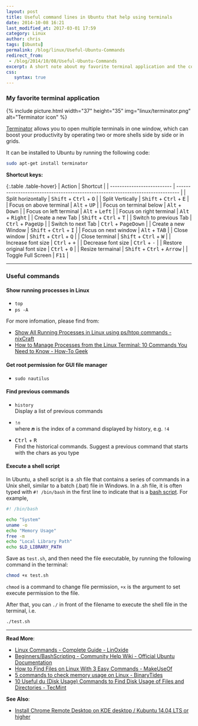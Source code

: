 ```yaml
---
layout: post
title: Useful command lines in Ubuntu that help using terminals
date: 2014-10-08 16:21
last_modified_at: 2017-03-01 17:59
category: Linux
author: chris
tags: [Ubuntu]
permalink: /blog/linux/Useful-Ubuntu-Commands
redirect_from:
 - /blog/2014/10/08/Useful-Ubuntu-Commands
excerpt: A short note about my favorite terminal application and the commands to show running processes, get root permission for GUI file manager, find previous commands and execute a shell script.
css:
   syntax: true
---
```


<!--more-->

### My favorite terminal application

{% include picture.html width="37" height="35"
img="linux/terminator.png" alt="Terminator icon" %}

[Terminator](https://launchpad.net/terminator/) allows you to open multiple terminals in one window, which can boost your productivity by operating two or more shells side by side or in grids.

It can be installed to Ubuntu by running the following code:

```bash
sudo apt-get install terminator
```

**Shortcut keys:**

{:.table .table-hover}
| Action                     | Shortcut                                                                        |
| -------------------------- | ------------------------------------------------------------------------------- |
| Split horizontally         | <span class="mono"><kbd>Shift</kbd> + <kbd>Ctrl</kbd> + <kbd>O</kbd></span>     |
| Split Vertically           | <span class="mono"><kbd>Shift</kbd> + <kbd>Ctrl</kbd> + <kbd>E</kbd></span>     |
| Focus on above terminal    | <span class="mono"><kbd>Alt</kbd> + <kbd>UP</kbd></span>                        |
| Focus on terminal below    | <span class="mono"><kbd>Alt</kbd> + <kbd>Down</kbd></span>                      |
| Focus on left terminal     | <span class="mono"><kbd>Alt</kbd> + <kbd>Left</kbd></span>                      |
| Focus on right terminal    | <span class="mono"><kbd>Alt</kbd> + <kbd>Right</kbd></span>                     |
| Create a new Tab           | <span class="mono"><kbd>Shift</kbd> + <kbd>Ctrl</kbd> + <kbd>T</kbd></span>     |
| Switch to previous Tab     | <span class="mono"><kbd>Ctrl</kbd> + <kbd>PageUp</kbd></span>                   |
| Switch to next Tab         | <span class="mono"><kbd>Ctrl</kbd> + <kbd>PageDown</kbd></span>                 |
| Create a new Window        | <span class="mono"><kbd>Shift</kbd> + <kbd>Ctrl</kbd> + <kbd>I</kbd></span>     |
| Focus on next window       | <span class="mono"><kbd>Alt</kbd> + <kbd>TAB</kbd></span>                       |
| Close window               | <span class="mono"><kbd>Shift</kbd> + <kbd>Ctrl</kbd> + <kbd>Q</kbd></span>     |
| Close terminal             | <span class="mono"><kbd>Shift</kbd> + <kbd>Ctrl</kbd> + <kbd>W</kbd></span>     |
| Increase font size         | <span class="mono"><kbd>Ctrl</kbd> + <kbd>+</kbd></span>                        |
| Decrease font size         | <span class="mono"><kbd>Ctrl</kbd> + <kbd>-</kbd></span>                        |
| Restore original font size | <span class="mono"><kbd>Ctrl</kbd> + <kbd>0</kbd></span>                        |
| Resize termainal           | <span class="mono"><kbd>Shift</kbd> + <kbd>Ctrl</kbd> + <kbd>Arrow</kbd></span> |
| Toggle Full Screen         | <span class="mono"><kbd>F11</kbd></span>                                        |

* * *

### Useful commands

#### Show running processes in Linux

- `top`
- `ps -A`

For more infomation, please find from:
- [Show All Running Processes in Linux using ps/htop commands - nixCraft](https://www.cyberciti.biz/faq/show-all-running-processes-in-linux/)
- [How to Manage Processes from the Linux Terminal: 10 Commands You Need to Know - How-To Geek](https://www.howtogeek.com/107217/how-to-manage-processes-from-the-linux-terminal-10-commands-you-need-to-know/)

#### Get root permission for GUI file manager

- `sudo nautilus`

#### Find previous commands

- `history`  \
  Display a list of previous commands

- `!`_`n`_  \
  where _**n**_ is the index of a command displayed by history, e.g. `!4`

- <span class="mono"><kbd>Ctrl</kbd> + <kbd>R</kbd></span> \
   Find the historical commands. Suggest a previous command that starts with the chars as you type

#### Execute a shell script

In Ubuntu, a shell script is a .sh file that contains a series of commands in a Unix shell, similar to a batch (.bat) file in Windows. In a .sh file, it is often typed with `#! /bin/bash` in the first line to indicate that is a [bash script](https://en.wikipedia.org/wiki/Bash_(Unix_shell)). For example,

```bash
#! /bin/bash

echo "System"
uname -o
echo "Memory Usage"
free -m
echo "Local Library Path"
echo $LD_LIBRARY_PATH
```

Save as `test.sh`, and then need the file executable, by running the following command in the terminal:

```bash
chmod +x test.sh
```

`chmod` is a command to change file permission, `+x` is the argument to set execute permission to the file.

After that, you can `./` in front of the filename to execute the shell file in the terminal, i.e.

```bash
./test.sh
```

* * *

**Read More**:

- [Linux Commands - Complete Guide - LinOxide](https://linoxide.com/linux-how-to/linux-commands-brief-outline-examples/)
- [Beginners/BashScripting - Community Help Wiki - Official Ubuntu Documentation](https://help.ubuntu.com/community/Beginners/BashScripting)
- [How to Find Files on Linux With 3 Easy Commands - MakeUseOf](https://www.makeuseof.com/tag/3-examples-teach-find-files-linux/)
- [5 commands to check memory usage on Linux - BinaryTides](https://www.binarytides.com/linux-command-check-memory-usage/)
- [10 Useful du (Disk Usage) Commands to Find Disk Usage of Files and Directories - TecMint](https://www.tecmint.com/check-linux-disk-usage-of-files-and-directories/)

**See Also**:

- [Install Chrome Remote Desktop on KDE desktop / Kubuntu 14.04 LTS or higher](/blog/2019/04/04/Install-Chrome-Remote-Desktop-on-Kubuntu)